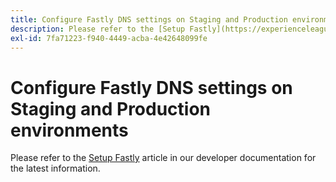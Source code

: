 ```yaml
---
title: Configure Fastly DNS settings on Staging and Production environments
description: Please refer to the [Setup Fastly](https://experienceleague.adobe.com/en/docs/commerce-cloud-service/user-guide/cdn/setup-fastly/fastly-configuration) article in our developer documentation for the latest information.
exl-id: 7fa71223-f940-4449-acba-4e42648099fe
---
```

# Configure Fastly DNS settings on Staging and Production environments

Please refer to the [Setup Fastly](https://experienceleague.adobe.com/en/docs/commerce-cloud-service/user-guide/cdn/setup-fastly/fastly-configuration) article in our developer documentation for the latest information.
